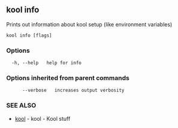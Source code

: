 ## kool info

Prints out information about kool setup (like environment variables)

```
kool info [flags]
```

### Options

```
  -h, --help   help for info
```

### Options inherited from parent commands

```
      --verbose   increases output verbosity
```

### SEE ALSO

* [kool](kool)	 - kool - Kool stuff

